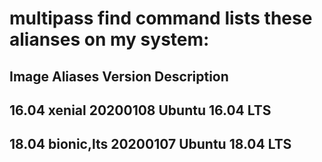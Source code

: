 # multipass find command lists these alianses on my system:

## Image                   Aliases           Version          Description
## 16.04                   xenial            20200108         Ubuntu 16.04 LTS
## 18.04                   bionic,lts        20200107         Ubuntu 18.04 LTS
